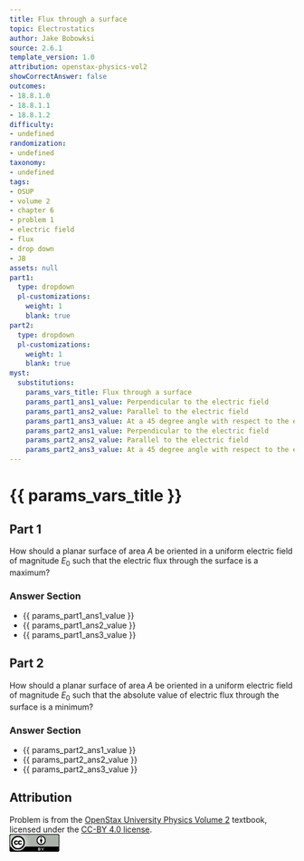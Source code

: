 ```yaml
---
title: Flux through a surface
topic: Electrostatics
author: Jake Bobowksi
source: 2.6.1
template_version: 1.0
attribution: openstax-physics-vol2
showCorrectAnswer: false
outcomes:
- 18.8.1.0
- 18.8.1.1
- 18.8.1.2
difficulty:
- undefined
randomization:
- undefined
taxonomy:
- undefined
tags:
- OSUP
- volume 2
- chapter 6
- problem 1
- electric field
- flux
- drop down
- JB
assets: null
part1:
  type: dropdown
  pl-customizations:
    weight: 1
    blank: true
part2:
  type: dropdown
  pl-customizations:
    weight: 1
    blank: true
myst:
  substitutions:
    params_vars_title: Flux through a surface
    params_part1_ans1_value: Perpendicular to the electric field
    params_part1_ans2_value: Parallel to the electric field
    params_part1_ans3_value: At a 45 degree angle with respect to the electric field
    params_part2_ans1_value: Perpendicular to the electric field
    params_part2_ans2_value: Parallel to the electric field
    params_part2_ans3_value: At a 45 degree angle with respect to the electric field
---
```

# {{ params_vars_title }}

## Part 1

How should a planar surface of area $A$ be oriented in a uniform electric field of magnitude $E_0$ such that the electric flux through the surface is a maximum?

### Answer Section

- {{ params_part1_ans1_value }}
- {{ params_part1_ans2_value }}
- {{ params_part1_ans3_value }}

## Part 2

How should a planar surface of area $A$ be oriented in a uniform electric field of magnitude $E_0$ such that the absolute value of electric flux through the surface is a minimum?

### Answer Section

- {{ params_part2_ans1_value }}
- {{ params_part2_ans2_value }}
- {{ params_part2_ans3_value }}

## Attribution

Problem is from the [OpenStax University Physics Volume 2](https://openstax.org/details/books/university-physics-volume-2) textbook, licensed under the [CC-BY 4.0 license](https://creativecommons.org/licenses/by/4.0/).<br>![Image representing the Creative Commons 4.0 BY license.](https://raw.githubusercontent.com/firasm/bits/master/by.png)